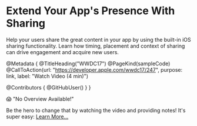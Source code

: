 # Extend Your App's Presence With Sharing

Help your users share the great content in your app by using the built-in iOS sharing functionality. Learn how timing, placement and context of sharing can drive engagement and acquire new users.

@Metadata {
   @TitleHeading("WWDC17")
   @PageKind(sampleCode)
   @CallToAction(url: "https://developer.apple.com/wwdc17/247", purpose: link, label: "Watch Video (4 min)")

   @Contributors {
      @GitHubUser(<replace this with your GitHub handle>)
   }
}

😱 "No Overview Available!"

Be the hero to change that by watching the video and providing notes! It's super easy:
 [Learn More…](https://wwdcnotes.com/documentation/wwdcnotes/contributing)
